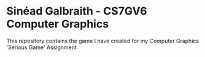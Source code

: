 # Sinéad Galbraith - CS7GV6 Computer Graphics

This repository contains the game I have created for my Computer Graphics 'Serious Game' Assignment.
